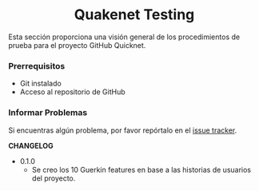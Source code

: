 <h1 align="center">Quakenet Testing</h1>
Esta sección proporciona una visión general de los procedimientos de prueba para el proyecto GitHub Quicknet.

### Prerrequisitos

- Git instalado
- Acceso al repositorio de GitHub

### Informar Problemas

Si encuentras algún problema, por favor repórtalo en el [issue tracker](https://github.com/adoa-dev/quicknet-testing/issues).

**CHANGELOG**

  * 0.1.0
    - Se creo los 10 Guerkin features en base a las historias de usuarios del proyecto.